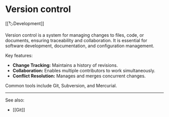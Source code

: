 
# Version control

[[🏷️Development]]

Version control is a system for managing changes to files, code, or documents, ensuring traceability and collaboration. It is essential for software development, documentation, and configuration management.

Key features:

- **Change Tracking:** Maintains a history of revisions.
- **Collaboration:** Enables multiple contributors to work simultaneously.
- **Conflict Resolution:** Manages and merges concurrent changes.

Common tools include Git, Subversion, and Mercurial.

---

See also:

- [[Git]]